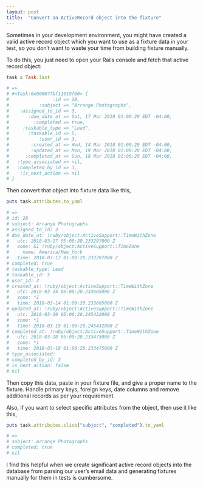 ```yaml
---
layout: post
title:  "Convert an ActiveRecord object into the fixture"
---
```


Sometimes in your development environment, you might have created a valid active record
object which you want to use as a fixture data in your test, so you don’t want to waste
your time from building fixture manually.

To do this, you just need to open your Rails console and fetch that active
record object:

```ruby
task = Task.last

# =>
# #<Task:0x00007fbf11919f60> {
#                :id => 28,
#           :subject => "Arrange Photographs",
#    :assigned_to_id => 3,
#       :due_date_at => Sat, 17 Mar 2018 01:00:20 EDT -04:00,
#         :completed => true,
#     :taskable_type => "Lead",
#       :taskable_id => 5,
#           :user_id => 3,
#        :created_at => Wed, 14 Mar 2018 01:00:20 EDT -04:00,
#        :updated_at => Mon, 19 Mar 2018 01:00:20 EDT -04:00,
#      :completed_at => Sun, 18 Mar 2018 01:00:20 EDT -04:00,
#   :type_associated => nil,
#   :completed_by_id => 3,
#    :is_next_action => nil
# }
```

Then convert that object into fixture data like this,

```ruby
puts task.attributes.to_yaml

# =>
# id: 28
# subject: Arrange Photographs
# assigned_to_id: 3
# due_date_at: !ruby/object:ActiveSupport::TimeWithZone
#   utc: 2018-03-17 05:00:20.233297000 Z
#   zone: &1 !ruby/object:ActiveSupport::TimeZone
#     name: America/New_York
#   time: 2018-03-17 01:00:20.233297000 Z
# completed: true
# taskable_type: Lead
# taskable_id: 5
# user_id: 3
# created_at: !ruby/object:ActiveSupport::TimeWithZone
#   utc: 2018-03-14 05:00:20.233605000 Z
#   zone: *1
#   time: 2018-03-14 01:00:20.233605000 Z
# updated_at: !ruby/object:ActiveSupport::TimeWithZone
#   utc: 2018-03-19 05:00:20.245432000 Z
#   zone: *1
#   time: 2018-03-19 01:00:20.245432000 Z
# completed_at: !ruby/object:ActiveSupport::TimeWithZone
#   utc: 2018-03-18 05:00:20.233475000 Z
#   zone: *1
#   time: 2018-03-18 01:00:20.233475000 Z
# type_associated:
# completed_by_id: 3
# is_next_action: false
# nil

```

Then copy this data, paste in your fixture file, and give a proper name to the fixture.
Handle primary keys, foreign keys, date columns and remove additional records as per your requirement.

Also, if you want to select specific attributes from the object, then use it like this,

```ruby
puts task.attributes.slice("subject", "completed").to_yaml

# =>
# subject: Arrange Photographs
# completed: true
# nil
```

I find this helpful when we create significant active record objects into the database from
parsing our user’s email data and generating fixtures manually for them in tests is cumbersome.
